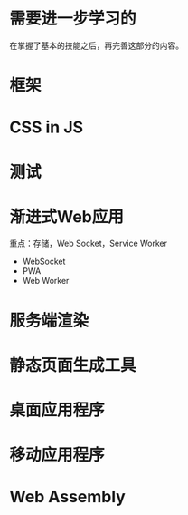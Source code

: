# 需要进一步学习的
在掌握了基本的技能之后，再完善这部分的内容。

# 框架
# CSS in JS
# 测试
# 渐进式Web应用
重点：存储，Web Socket，Service Worker

- WebSocket
- PWA
- Web Worker
# 服务端渲染
# 静态页面生成工具
# 桌面应用程序
# 移动应用程序
# Web Assembly
